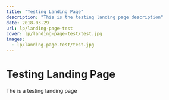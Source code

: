 ```yaml
---
title: "Testing Landing Page"
description: "This is the testing landing page description"
date: 2018-03-29
url: lp/landing-page-test
cover: lp/landing-page-test/test.jpg
images:
  - lp/landing-page-test/test.jpg
---
```


# Testing Landing Page
The is a testing landing page
